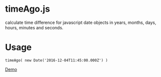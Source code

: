 # timeAgo.js
calculate time difference for javascript date objects in years, months, days, hours, minutes and seconds.

# Usage
`timeAgo( new Date('2016-12-04T11:45:00.000Z') )`

[Demo](https://jsfiddle.net/j33r60xx/)
